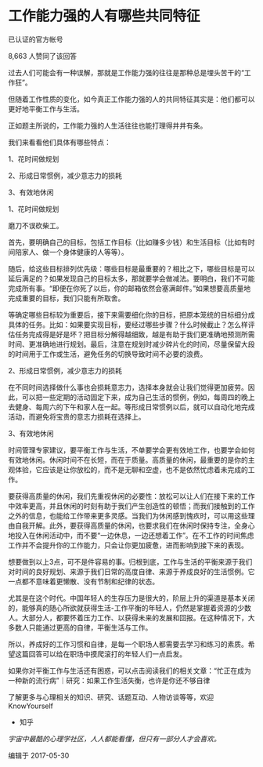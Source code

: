 # 工作能力强的人有哪些共同特征



已认证的官方帐号

8,663 人赞同了该回答

过去人们可能会有一种误解，那就是工作能力强的往往是那种总是埋头苦干的“工作狂”。

但随着工作性质的变化，如今真正工作能力强的人的共同特征其实是：他们都可以更好地平衡工作与生活。

正如题主所说的，工作能力强的人生活往往也能打理得井井有条。

我们来看看他们具体有哪些特点：

1、花时间做规划

2、形成日常惯例，减少意志力的损耗

3、有效地休闲

  1、花时间做规划

磨刀不误砍柴工。

首先，要明确自己的目标，包括工作目标（比如赚多少钱）和生活目标（比如有时间陪家人、做一个身体健康的人等等）。

随后，给这些目标排列优先级：哪些目标是最重要的？相比之下，哪些目标是可以延后满足的？如果发现自己的目标太多，那就要学会做减法。要明白，我们不可能完成所有事。“即便在你死了以后，你的邮箱依然会塞满邮件。”如果想要高质量地完成重要的目标，我们只能有所取舍。

等确定哪些目标较为重要后，接下来需要细化你的目标，把原本笼统的目标细分成具体的任务。比如：如果要实现目标，要经过哪些步骤？什么时候截止？怎么样评估任务完成得是好是坏？把目标分解得越细致，越是有助于我们更准确地预测所需时间、更准确地进行规划。最后，注意在规划时减少碎片化的时间，尽量保留大段的时间用于工作或生活，避免任务的切换导致时间不必要的浪费。

  2、形成日常惯例，减少意志力的损耗

在不同时间选择做什么事也会损耗意志力，选择本身就会让我们觉得更加疲劳。因此，可以把一些定期的活动固定下来，成为自己生活的惯例，例如，每周四的晚上去健身、每周六的下午和家人在一起。等形成日常惯例以后，就可以自动化地完成活动，而避免将宝贵的意志力损耗在选择上。

  3、有效地休闲

时间管理专家建议，要平衡工作与生活，不单要学会更有效地工作，也要学会如何有效地休闲。休闲时间不在长短，而在于质量。高质量的休闲，最重要的是你的主观体验，它应该是让你放松的，而不是无聊和空虚，也不是依然忧虑着未完成的工作。

要获得高质量的休闲，我们先重视休闲的必要性：放松可以让人们在接下来的工作中效率更高，并且休闲的时刻有助于我们产生创造性的顿悟；而我们接触到的工作之外的信息，也能给工作带来更多灵感。当我们为休闲感到愧疚时，可以用这些理由自我开解。此外，要获得高质量的休闲，也要求我们在休闲时保持专注，全身心地投入在休闲活动中，而不要“一边休息，一边还想着工作”。在不工作的时间焦虑工作并不会提升你的工作能力，只会让你更加疲惫，进而影响到接下来的表现。

想要做到以上3点，可不是件容易的事。归根到底，工作与生活的平衡来源于我们对时间的良好规划、来源于我们日常的高度自律、来源于养成良好的生活惯例。它一点都不意味着更懒散、没有节制和纪律的状态。

尤其是在这个时代。中国年轻人的生存压力是很大的，阶层上升的渠道是基本关闭的，能够真的随心所欲就获得生活-工作平衡的年轻人，仍然是掌握着资源的少数人。大部分人，都要怀着压力工作、以获得未来的发展和回报。在这种情况下，大多数人只能通过更高的自律，平衡生活与工作。

所以，养成好的工作习惯和自律，是每一个职场人都需要去学习和练习的素质。希望这篇回答可以给在职场中摸爬滚打的年轻人们一点启发。

如果你对平衡工作与生活还有困惑，可以点击阅读我们的相关文章：“忙正在成为一种新的流行病”｜研究：如果工作生活失衡，也许是你还不够自律

了解更多与心理相关的知识、研究、话题互动、人物访谈等等，欢迎KnowYourself
- 知乎

_宇宙中最酷的心理学社区，人人都能看懂，但只有一部分人才会喜欢。_

编辑于 2017-05-30

​

